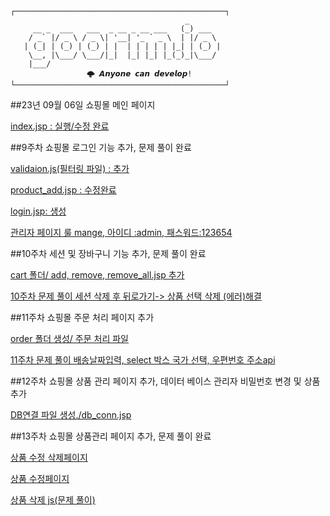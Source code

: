 ```
┌───────────────────────────────────────────────┐
                                       _       
     __ _  ___   ___  _ __ _ __ ___   (_) ___  
    / _` |/ _ \ / _ \| '__| '_ ` _ \  | |/ _ \ 
   | (_| | (_) | (_) | |  | | | | | |_| | (_) |
    \__, |\___/ \___/|_|  |_| |_| |_(_)_|\___/ 
    |___/                                      
			     🌩 𝘼𝙣𝙮𝙤𝙣𝙚 𝙘𝙖𝙣 𝙙𝙚𝙫𝙚𝙡𝙤𝙥!
└───────────────────────────────────────────────┘
```
##23년 09월 06일 쇼핑몰 메인 페이지

[index.jsp : 실행/수정 완료](https://github.com/dreamdp01/20201027_SERVLET/blob/main/index.jsp)

##9주차 쇼핑몰 로그인 기능 추가, 문제 풀이 완료  

[validaion.js(필터링 파일) : 추가 ](https://github.com/dreamdp01/20201027_SERVLET/blob/main/js/validation.js)


[product_add.jsp : 수정완료 ](https://github.com/dreamdp01/20201027_SERVLET/blob/main/admin/product_add.jsp)


[login.jsp: 생성](https://github.com/dreamdp01/20201027_SERVLET/blob/main/login/login.jsp)


[관리자 페이지 룰 mange, 아이디 :admin, 패스워드:123654 ](https://github.com/dreamdp01/20201027_SERVLET/blob/main/WEB-INF/web.xml)


##10주차 세션 및 장바구니 기능 추가, 문제 풀이 완료 

[cart 폴더/ add, remove, remove_all.jsp 추가](https://github.com/dreamdp01/20201027_SERVLET/tree/main/cart)


[10주차 문제 풀이 세션 삭제 후 뒤로가기-> 상품 선택 삭제 (에러)해결](https://github.com/dreamdp01/20201027_SERVLET/blob/main/cart/product_cart_remove.jsp)


##11주차 쇼핑몰 주문 처리 페이지 추가 

[order 폴더 생성/ 주문 처리 파일](https://github.com/dreamdp01/20201027_SERVLET/tree/main/order)

[11주차 문제 풀이 배송날짜입력, select 박스 국가 선택, 우편번호 주소api](https://github.com/dreamdp01/20201027_SERVLET/blob/main/order/order_info.jsp)


##12주차 쇼핑몰 상품 관리 페이지 추가, 데이터 베이스 관리자 비밀번호 변경 및 상품 추가

[DB연결 파일 생성./db_conn.jsp](https://github.com/dreamdp01/20201027_SERVLET/blob/main/db/db_conn.jsp)


##13주차 쇼핑몰 상품관리 페이지 추가, 문제 풀이 완료

[상품 수정 삭제페이지](https://github.com/dreamdp01/20201027_SERVLET/blob/main/admin/product_edit.jsp)

[상품 수정페이지](https://github.com/dreamdp01/20201027_SERVLET/blob/main/admin/product_update.jsp)

[상품 삭제 js(문제 풀이)](https://github.com/dreamdp01/20201027_SERVLET/blob/main/admin/product_delete.jsp)

